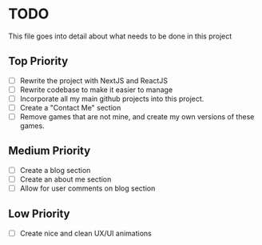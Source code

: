 # TODO
This file goes into detail about what needs to be done in this project

## Top Priority
- [ ] Rewrite the project with NextJS and ReactJS
- [ ] Rewrite codebase to make it easier to manage
- [ ] Incorporate all my main github projects into this project.
- [ ] Create a "Contact Me" section
- [ ] Remove games that are not mine, and create my own versions of these games.

## Medium Priority
- [ ] Create a blog section
- [ ] Create an about me section
- [ ] Allow for user comments on blog section

## Low Priority
- [ ] Create nice and clean UX/UI animations